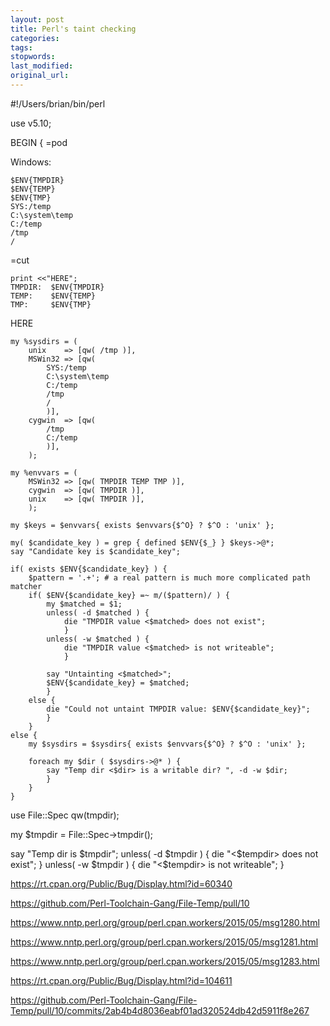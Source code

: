 ```yaml
---
layout: post
title: Perl's taint checking
categories:
tags:
stopwords:
last_modified:
original_url:
---
```


#!/Users/brian/bin/perl

use v5.10;

BEGIN {
=pod

Windows:

    $ENV{TMPDIR}
    $ENV{TEMP}
    $ENV{TMP}
    SYS:/temp
    C:\system\temp
    C:/temp
    /tmp
    /

=cut

    print <<"HERE";
    TMPDIR:  $ENV{TMPDIR}
    TEMP:    $ENV{TEMP}
    TMP:     $ENV{TMP}
HERE

    my %sysdirs = (
        unix    => [qw( /tmp )],
        MSWin32 => [qw(
            SYS:/temp
            C:\system\temp
            C:/temp
            /tmp
            /
            )],
        cygwin  => [qw(
            /tmp
            C:/temp
            )],
        );

    my %envvars = (
        MSWin32 => [qw( TMPDIR TEMP TMP )],
        cygwin  => [qw( TMPDIR )],
        unix    => [qw( TMPDIR )],
        );

    my $keys = $envvars{ exists $envvars{$^O} ? $^O : 'unix' };

    my( $candidate_key ) = grep { defined $ENV{$_} } $keys->@*;
    say "Candidate key is $candidate_key";

    if( exists $ENV{$candidate_key} ) {
        $pattern = '.+'; # a real pattern is much more complicated path matcher
        if( $ENV{$candidate_key} =~ m/($pattern)/ ) {
            my $matched = $1;
            unless( -d $matched ) {
                die "TMPDIR value <$matched> does not exist";
                }
            unless( -w $matched ) {
                die "TMPDIR value <$matched> is not writeable";
                }

            say "Untainting <$matched>";
            $ENV{$candidate_key} = $matched;
            }
        else {
            die "Could not untaint TMPDIR value: $ENV{$candidate_key}";
            }
        }
    else {
        my $sysdirs = $sysdirs{ exists $envvars{$^O} ? $^O : 'unix' };

        foreach my $dir ( $sysdirs->@* ) {
            say "Temp dir <$dir> is a writable dir? ", -d -w $dir;
            }
        }
    }

use File::Spec qw(tmpdir);

my $tmpdir = File::Spec->tmpdir();

say "Temp dir is $tmpdir";
unless( -d $tmpdir ) {
    die "<$tempdir> does not exist";
    }
unless( -w $tmpdir ) {
    die "<$tempdir> is not writeable";
    }

https://rt.cpan.org/Public/Bug/Display.html?id=60340

https://github.com/Perl-Toolchain-Gang/File-Temp/pull/10

https://www.nntp.perl.org/group/perl.cpan.workers/2015/05/msg1280.html

https://www.nntp.perl.org/group/perl.cpan.workers/2015/05/msg1281.html

https://www.nntp.perl.org/group/perl.cpan.workers/2015/05/msg1283.html

https://rt.cpan.org/Public/Bug/Display.html?id=104611

https://github.com/Perl-Toolchain-Gang/File-Temp/pull/10/commits/2ab4b4d8036eabf01ad320524db42d5911f8e267

